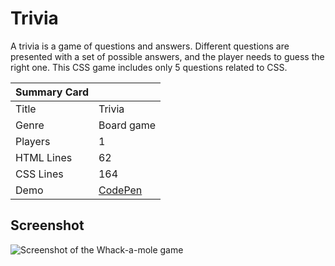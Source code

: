 # Trivia

A trivia is a game of questions and answers. Different questions are presented with a set of possible answers, and the player needs to guess the right one. This CSS game includes only 5 questions related to CSS.

| Summary Card | |
|--------------|-|
| Title | Trivia |
| Genre | Board game |
| Players | 1 |
| HTML Lines | 62 |
| CSS Lines | 164 |
| Demo | [CodePen](https://codepen.io/alvaromontoro/full/jGLOBy) |

## Screenshot

![Screenshot of the Whack-a-mole game](https://github.com/alvaromontoro/CSS-Games/blob/master/games/trivia/modern/trivia.jpg?raw=true)
